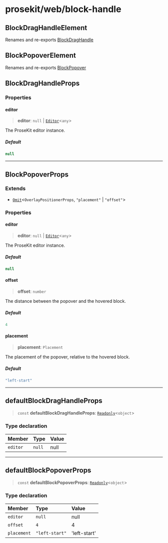 # prosekit/web/block-handle

<a id="BlockDragHandleElement" name="BlockDragHandleElement"></a>

## BlockDragHandleElement

Renames and re-exports [BlockDragHandle](../lit/block-handle.md#BlockDragHandle)

<a id="BlockPopoverElement" name="BlockPopoverElement"></a>

## BlockPopoverElement

Renames and re-exports [BlockPopover](../lit/block-handle.md#BlockPopover)

<a id="BlockDragHandleProps" name="BlockDragHandleProps"></a>

## BlockDragHandleProps

### Properties

<a id="editor" name="editor"></a>

#### editor

> **editor**: `null` \| [`Editor`](../core.md#EditorE)\<`any`\>

The ProseKit editor instance.

##### Default

```ts
null
```

***

<a id="BlockPopoverProps" name="BlockPopoverProps"></a>

## BlockPopoverProps

### Extends

- [`Omit`](https://www.typescriptlang.org/docs/handbook/utility-types.html#omittype-keys)\<`OverlayPositionerProps`, `"placement"` \| `"offset"`\>

### Properties

<a id="editor-1" name="editor-1"></a>

#### editor

> **editor**: `null` \| [`Editor`](../core.md#EditorE)\<`any`\>

The ProseKit editor instance.

##### Default

```ts
null
```

<a id="offset" name="offset"></a>

#### offset

> **offset**: `number`

The distance between the popover and the hovered block.

##### Default

```ts
4
```

<a id="placement" name="placement"></a>

#### placement

> **placement**: `Placement`

The placement of the popover, relative to the hovered block.

##### Default

```ts
"left-start"
```

***

<a id="defaultBlockDragHandleProps" name="defaultBlockDragHandleProps"></a>

## defaultBlockDragHandleProps

> `const` **defaultBlockDragHandleProps**: [`Readonly`](https://www.typescriptlang.org/docs/handbook/utility-types.html#readonlytype)\<`object`\>

### Type declaration

| Member | Type | Value |
| :------ | :------ | :------ |
| `editor` | `null` | null |

***

<a id="defaultBlockPopoverProps" name="defaultBlockPopoverProps"></a>

## defaultBlockPopoverProps

> `const` **defaultBlockPopoverProps**: [`Readonly`](https://www.typescriptlang.org/docs/handbook/utility-types.html#readonlytype)\<`object`\>

### Type declaration

| Member | Type | Value |
| :------ | :------ | :------ |
| `editor` | `null` | null |
| `offset` | `4` | 4 |
| `placement` | `"left-start"` | 'left-start' |
